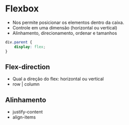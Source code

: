 # Flexbox

* Nos permite posicionar os elementos dentro da caixa.
* Controle em uma dimensão (horizontal ou vertical)
* Alinhamento, direcionamento, ordenar e tamanhos

```css
div.parent {
	display: flex;
}
```

## Flex-direction
* Qual a direção do flex: horizontal ou vertical
* row | column

## Alinhamento
* justify-content
* align-items
